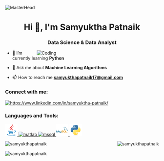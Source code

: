 ![MasterHead](https://miro.medium.com/max/1400/1*RqZtWmB7eMyIbJufBcxlUw.png)
<h1 align="center">Hi 👋, I'm Samyuktha Patnaik</h1>
<h3 align="center">Data Science & Data Analyst</h3>
<img align="right" alt="Coding" width="400" src="https://c.tenor.com/FP3KLUuiKOkAAAAC/computer-typing.gif">



- 🌱 I’m currently learning **Python**

- 💬 Ask me about **Machine Learning Algorithms**

- 📫 How to reach me **samyukthapatnaik17@gmail.com**

<h3 align="left">Connect with me:</h3>
<p align="left">
<a href="https://linkedin.com/in/https://www.linkedin.com/in/samyuktha-patnaik/" target="blank"><img align="center" src="https://raw.githubusercontent.com/rahuldkjain/github-profile-readme-generator/master/src/images/icons/Social/linked-in-alt.svg" alt="https://www.linkedin.com/in/samyuktha-patnaik/" height="30" width="40" /></a>
</p>

<h3 align="left">Languages and Tools:</h3>
<p align="left"> <a href="https://www.java.com" target="_blank" rel="noreferrer"> <img src="https://raw.githubusercontent.com/devicons/devicon/master/icons/java/java-original.svg" alt="java" width="40" height="40"/> </a> <a href="https://www.mathworks.com/" target="_blank" rel="noreferrer"> <img src="https://upload.wikimedia.org/wikipedia/commons/2/21/Matlab_Logo.png" alt="matlab" width="40" height="40"/> </a> <a href="https://www.microsoft.com/en-us/sql-server" target="_blank" rel="noreferrer"> <img src="https://www.svgrepo.com/show/303229/microsoft-sql-server-logo.svg" alt="mssql" width="40" height="40"/> </a> <a href="https://www.mysql.com/" target="_blank" rel="noreferrer"> <img src="https://raw.githubusercontent.com/devicons/devicon/master/icons/mysql/mysql-original-wordmark.svg" alt="mysql" width="40" height="40"/> </a> <a href="https://www.python.org" target="_blank" rel="noreferrer"> <img src="https://raw.githubusercontent.com/devicons/devicon/master/icons/python/python-original.svg" alt="python" width="40" height="40"/> </a> </p>

<p><img align="left" src="https://github-readme-stats.vercel.app/api/top-langs?username=samyukthapatnaik&show_icons=true&locale=en&layout=compact" alt="samyukthapatnaik" /></p>

<p>&nbsp;<img align="right" src="https://github-readme-stats.vercel.app/api?username=samyukthapatnaik&show_icons=true&locale=en" alt="samyukthapatnaik" /></p>

<p><img align="center" src="https://github-readme-streak-stats.herokuapp.com/?user=samyukthapatnaik&" alt="samyukthapatnaik" /></p>

